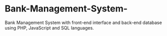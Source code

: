 # Bank-Management-System-
Bank Management System with front-end interface and back-end database using PHP, JavaScript and SQL languages.
